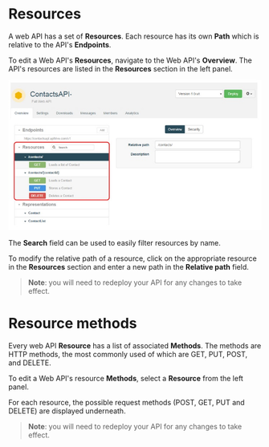 
# Resources

A web API has a set of **Resources**. Each resource has its own **Path** which is relative to the API's **Endpoints**.

To edit a Web API's **Resources**, navigate to the Web API's **Overview**. The API's resources are listed in the **Resources** section in the left panel.

![Resources section](images/05.jpg "Resources section")

The **Search** field can be used to easily filter resources by name.  

To modify the relative path of a resource, click on the appropriate resource in the **Resources** section and enter a new path in the **Relative path** field.

> **Note**: you will need to redeploy your API for any changes to take effect.

# Resource methods

Every web API **Resource** has a list of associated **Methods**. The methods are HTTP methods, the most commonly used of which are GET, PUT, POST, and DELETE.

To edit a Web API's resource **Methods**, select a **Resource** from the left panel.

For each resource, the possible request methods (POST, GET, PUT and DELETE) are displayed underneath.

> **Note**: you will need to redeploy your API for any changes to take effect.
